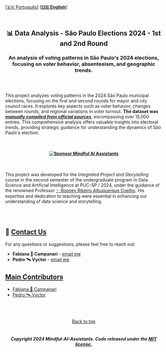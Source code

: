<br>

 \[[🇧🇷 Português](README.pt_BR.md)\] \[**[🇺🇸 English](README.md)**\]

<br>

  <!--  START HEADER  -->
## <p align="center">    📊 Data Analysis - São Paulo Elections 2024 - 1st and 2nd Round
### <p align="center">  An analysis of voting patterns in São Paulo's 2024 elections, focusing on voter behavior, absenteeism, and geographic trends.
 

 <br>

 <p align="center">  
<img src="" />
  

 <br>

 
This project analyzes voting patterns in the 2024 São Paulo municipal elections, focusing on the first and second rounds for mayor and city council races. It explores key aspects such as voter behavior, changes between rounds, and regional variations in voter turnout. **The dataset was [***manually compiled from official sources***]()**, encompassing over 15,000 entries. This comprehensive analysis offers valuable insights into electoral trends, providing strategic guidance for understanding the dynamics of São Paulo's election.

 <br>


#### <p align="center"> [![Sponsor Mindful AI Assistants](https://img.shields.io/badge/Sponsor-Mindful%20AI%20%20Assistants-brightgreen?logo=GitHub)](https://github.com/sponsors/Mindful-AI-Assistants)

<br>

This project was developed for the *Integrated Project and Storytelling* course in the second semester of the undergraduate program in Data Science and Artificial Intelligence at PUC-SP / 2024, under the guidance of the renowned Professor [✨ Rooney Ribeiro Albuquerque Coelho](https://www.linkedin.com/in/rooney-coelho-320857182/). His expertise and dedication to teaching were essential in enhancing our understanding of data science and storytelling.


 <br><br>  

<!--  START BODY  -->









































## 💌 [Contact Us]()

For any questions or suggestions, please feel free to reach out:

- **Fabiana 🚀 Campanari** - [email me](mailto:fabicampanari@proton.me)
- **Pedro 🛰️  Vyctor** - [email me](mailto:pedro.vyctor00@gmail.com)
 

## [Main Contributors]() 

- [Fabiana 🚀 Campanari](https://github.com/FabianaCampanari)
- [Pedro 🛰️ Vyctor](https://github.com/ppvyctor)


<br><br>

<p align="center"> <a href="#Top">Back to top</a>

#
 
##### <p align="center">Copyright 2024 Mindful-AI-Assistants. Code released under the  [MIT license.]( https://github.com/Mindful-AI-Assistants/.github/blob/ad6948fdec771e022d49cd96f99024fcc7f1106a/LICENSE)

